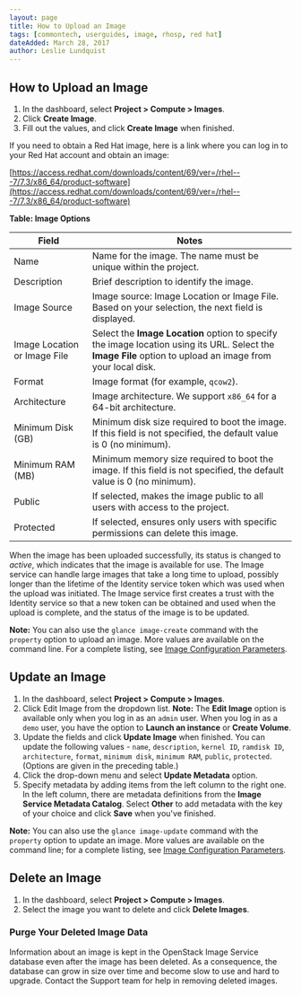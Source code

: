 ```yaml
---
layout: page
title: How to Upload an Image
tags: [commontech, userguides, image, rhosp, red hat]
dateAdded: March 28, 2017
author: Leslie Lundquist
---
```



## How to Upload an Image

1. In the dashboard, select **Project > Compute > Images**.
2. Click **Create Image**.
3. Fill out the values, and click **Create Image** when finished.

If you need to obtain a Red Hat image, here is a link where you can log in to your Red Hat account and obtain an image:

[https://access.redhat.com/downloads/content/69/ver=/rhel---7/7.3/x86_64/product-software](https://access.redhat.com/downloads/content/69/ver=/rhel---7/7.3/x86_64/product-software)

**Table: Image Options**


| Field      | Notes     |
|------------|-----------------------------------|
| Name | Name for the image. The name must be unique within the project.  |
| Description    | Brief description to identify the image.   |
|Image Source   | Image source: Image Location or Image File. Based on your selection, the next field is displayed.    | 
| Image Location or Image File       | Select the **Image Location** option to specify the image location using its URL. Select the **Image File** option to upload an image from your local disk.  |
| Format     | Image format (for example, `qcow2`).    |
| Architecture   |Image architecture. We support `x86_64` for a 64-bit architecture.  |
| Minimum Disk (GB)    | Minimum disk size required to boot the image. If this field is not specified, the default value is 0 (no minimum).   |
| Minimum RAM (MB) | Minimum memory size required to boot the image. If this field is not specified, the default value is 0 (no minimum). |
| Public | If selected, makes the image public to all users with access to the project. |
| Protected | If selected, ensures only users with specific permissions can delete this image. |

When the image has been uploaded successfully, its status is changed to *active*, which indicates that the image is available for use. The Image service can handle  large images that take a long time to upload, possibly longer than the lifetime of the Identity service token which was used when the upload was initiated. The Image service first creates a trust with the Identity service so that a new token can be obtained and used when the upload is complete, and the status of the image is to be updated.

**Note:** You can also use the `glance image-create` command with the `property` option to upload an image. More values are available on the command line. For a complete listing, see [Image Configuration Parameters](http://ibm-blue-box-help.github.io/help-documentation/glance/RHOSP_Image_Configuration_Parameters/).

## Update an Image

1. In the dashboard, select **Project > Compute > Images**.
2. Click Edit Image from the dropdown list. **Note:** The **Edit Image** option is available only when you log in as an `admin` user. When you log in as a `demo` user, you have the option to **Launch an instance** or **Create Volume**.
3. Update the fields and click **Update Image** when finished. You can update the following values - `name`, `description`, `kernel ID`, `ramdisk ID`, `architecture`, `format`, `minimum disk`, `minimum RAM`, `public`, `protected`. (Options are given in the preceding table.)
4. Click the drop-down menu and select **Update Metadata** option.
5. Specify metadata by adding items from the left column to the right one. In the left column, there are metadata definitions from the **Image Service Metadata Catalog**. Select **Other** to add metadata with the key of your choice and click **Save** when you've finished.

**Note:** You can also use the `glance image-update` command with the `property` option to update an image. More values are available on the command line; for a complete listing, see [Image Configuration Parameters](http://ibm-blue-box-help.github.io/help-documentation/glance/RHOSP_Image_Configuration_Parameters/s).

## Delete an Image

1. In the dashboard, select **Project > Compute > Images**.
2. Select the image you want to delete and click **Delete Images**.

### Purge Your Deleted Image Data

Information about an image is kept in the OpenStack Image Service database even after the image has been deleted. As a consequence, the database can grow in size over time and become slow to use and hard to upgrade. Contact the Support team for help in removing deleted images.
